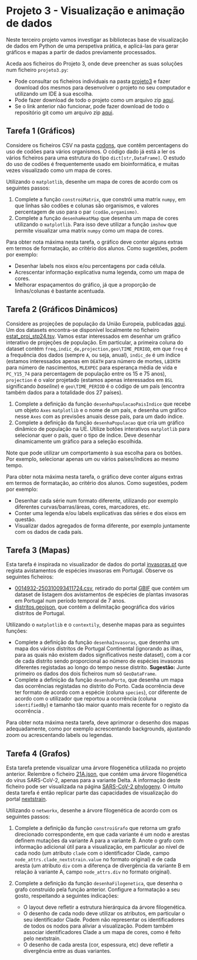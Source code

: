
# Projeto 3 - Visualização e animação de dados

Neste terceiro projeto vamos investigar as bibliotecas base de visualização de dados em Python de uma perspetiva prática, e aplicá-las para gerar gráficos e mapas a partir de dados previamente processados.

Aceda aos ficheiros do Projeto 3, onde deve preencher as suas soluções num ficheiro `projeto3.py`:

- Pode consultar os ficheiros individuais na pasta [projeto3](../scripts/projeto3) e fazer download dos mesmos para desenvolver o projeto no seu computador e utilizando um IDE à sua escolha.
- Pode fazer download de todo o projeto como um arquivo zip [aqui](https://download-directory.github.io/?url=https%3A%2F%2Fgithub.com%2Fhpacheco%2Fprogii%2Ftree%2Fmaster%2Fscripts%2Fprojeto3).
- Se o link anterior não funcionar, pode fazer download de todo o repositório git como um arquivo zip [aqui](https://github.com/hpacheco/progii/archive/refs/heads/master.zip).

## Tarefa 1 (Gráficos)

Considere os ficheiros CSV na pasta [codons](../scripts/projeto3/dados/codons), que contêm percentagens do uso de codões para vários organismos. O código dado já está a ler os vários ficheiros para uma estrutura do tipo `dict[str,DataFrame]`. O estudo do uso de codões é frequentemente usado em bioinformática, e muitas vezes visualizado como um mapa de cores.

Utilizando o `matplotlib`, desenhe um mapa de cores de acordo com os seguintes passos:

1. Complete a função `constroiMatrix`, que constrói uma matrix `numpy`, em que linhas são codões e colunas são organismos, e valores percentagem de uso para o par `(codão,organismo)`. 
2. Complete a função `desenhaHeatMap` que desenha um mapa de cores utilizando o `matplotlib`. Para isso deve utilizar a função `imshow` que permite visualizar uma matrix `numpy` como um mapa de cores.

Para obter nota máxima nesta tarefa, o gráfico deve conter alguns extras em termos de formatação, ao critério dos alunos. Como sugestões, podem por exemplo:
* Desenhar labels nos eixos e/ou percentagens por cada célula.
* Acrescentar informação explicativa numa legenda, como um mapa de cores.
* Melhorar espaçamentos do gráfico, já que a proporção de linhas/colunas é bastante acentuada.

## Tarefa 2 (Gráficos Dinâmicos) 

Considere as projeções de população da União Europeia, publicadas [aqui](https://ec.europa.eu/eurostat/statistics-explained/index.php?title=Population_projections_in_the_EU#Highlights). Um dos datasets encontra-se disponível localmente no ficheiro [estat_proj_stp24.tsv](../scripts/projeto3/dados/estat_proj_stp24.tsv). Vamos estar  interessados em desenhar um gráfico interativo de projeções de população. Em particular, a primeira coluna do dataset contém `freq,indic_de,projection,geo\TIME_PERIOD`, em que `freq` é a frequência dos dados (sempre `A`, ou seja, anual), `indic_de` é um índice (estamos interessados apenas em `DEATH` para número de mortes, `LBIRTH` para número de nascimentos, `MLEXPEC` para esperança média de vida e `PC_Y15_74` para percentagem de população entre os 15 e 75 anos), `projection` é o valor projetado (estamos apenas interessados em `BSL` significando *baseline*) e `geo\TIME_PERIOD` é o código de um país (encontra também dados para a totalidade dos 27 países).

1. Complete a definição da função `desenhaPopulacaoPaisIndice` que recebe um objeto `Axes` `matplotlib` e o nome de um país, e desenha um gráfico nesse `Axes` com as previsões anuais desse país, para um dado índice.
2. Complete a definição da função `desenhaPopulacao` que cria um gráfico dinâmico de população na UE. Utilize botões interativos `matplotlib` para selecionar quer o país, quer o tipo de índice. Deve desenhar dinamicamente um gráfico para a seleção escolhida.

Note que pode utilizar um comportamento à sua escolha para os botões. Por exemplo, selecionar apenas um ou vários países/índices ao mesmo tempo.

Para obter nota máxima nesta tarefa, o gráfico deve conter alguns extras em termos de formatação, ao critério dos alunos. Como sugestões, podem por exemplo:

* Desenhar cada série num formato diferente, utilizando por exemplo diferentes curvas/barras/áreas, cores, marcadores, etc.
* Conter uma legenda e/ou labels explicativas das séries e dos eixos em questão.
* Visualizar dados agregados de forma diferente, por exemplo juntamente com os dados de cada país.

## Tarefa 3 (Mapas)

Esta tarefa é inspirada no visualizador de dados do portal [invasoras.pt](https://invasoras.pt/) que regista avistamentos de espécies invasoras em Portugal. Observe os seguintes ficheiros:

* [0014932-250310093411724.csv](../scripts/projeto3/dados/0014932-250310093411724.csv), retirado do portal [GBIF](https://www.gbif.org/pt/dataset/feb41318-374b-4ed6-b61e-0369993abedc) que contém um dataset de listagem dos avistamentos de espécies de plantas invasoras em Portugal num período temporal de 7 anos.
* [distritos.geojson](../scripts/projeto3/dados/distritos.geojson), que contém a delimitação geográfica dos vários distritos de Portugal.

Utilizando o `matplotlib` e o `contextily`, desenhe mapas para as seguintes funções:

* Complete a definição da função `desenhaInvasoras`, que desenha um mapa dos vários distritos de Portugal Continental (ignorando as ilhas, para as quais não existem dados significativos neste dataset), com a cor de cada distrito sendo proporcional ao número de espécies invasoras diferentes registadas ao longo do tempo nesse distrito.  **Sugestão:** Junte primeiro os dados dos dois ficheiros num só `GeoDataFrame`. 
* Complete a definição da função `desenhaPorto`, que desenha um mapa das ocorrências registadas no distrito do Porto. Cada ocorrência deve ter formato de acordo com a espécie (coluna `species`), cor diferente de acordo com o utilizador que reportou a ocorrência (coluna `identifiedBy`) e tamanho tão maior quanto mais recente for o registo da ocorrência .

Para obter nota máxima nesta tarefa, deve aprimorar o desenho dos mapas adequadamente, como por exemplo acrescentando backgrounds, ajustando zoom ou acrescentando labels ou legendas.

## Tarefa 4 (Grafos)

Esta tarefa pretende visualizar uma árvore filogenética utilizada no projeto anterior.
Relembre o ficheiro [21A.json](../scripts/projeto3/dados/21A.json), que contém uma árvore filogenética do vírus SARS-CoV-2, apenas para a variante Delta. A informação deste ficheiro pode ser visualizada na página [SARS-CoV-2 phylogeny](https://nextstrain.org/nextclade/sars-cov-2). O intuito desta tarefa é então replicar parte das capacidades de visualização do portal [nextstrain](https://nextstrain.org). 

Utilizando o `networkx`, desenhe a árvore filogenética de acordo com os seguintes passos:

1. Complete a definição da função `constroiGrafo` que retorna um grafo direcionado correspondente, em que cada variante é um nodo e arestas definem mutações da variante A para a variante B. Anote o grafo com informação adicional útil para a visualização, em particular ao nível de cada nodo (um atributo `clade` com o identificador Clade, campo `node_attrs.clade_nextstrain.value` no formato original) e de cada aresta (um atributo `div` com a diferença de divergência da variante B em relação à variante A, campo `node_attrs.div` no formato original).
2. Complete a definição da função `desenhaFilogenetica`, que desenha o grafo construído pela função anterior. Configure a formatação a seu gosto, respeitando a seguintes indicações:

    * O layout deve refletir a estrutura hierárquica da árvore filogenética.
    * O desenho de cada nodo deve utilizar os atributos, em particular o seu identificador Clade. Podem não representar os identificadores de todos os nodos para aliviar a visualização. Podem também associar identificadores Clade a um mapa de cores, como é feito pelo nextstrain.
    * O desenho de cada aresta (cor, espessura, etc) deve refletir a divergência entre as duas variantes.





